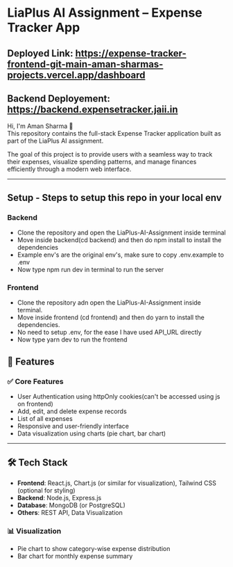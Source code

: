 # LiaPlus AI Assignment – Expense Tracker App

## Deployed Link: https://expense-tracker-frontend-git-main-aman-sharmas-projects.vercel.app/dashboard
## Backend Deployement: https://backend.expensetracker.jaii.in

Hi, I'm Aman Sharma 👋  
This repository contains the full-stack Expense Tracker application built as part of the LiaPlus AI assignment.

The goal of this project is to provide users with a seamless way to track their expenses, visualize spending patterns, and manage finances efficiently through a modern web interface.

---

## Setup - Steps to setup this repo in your local env

### Backend

- Clone the repository and open the LiaPlus-AI-Assignment inside terminal
- Move inside backend(cd backend) and then do npm install to install the dependencies
- Example env's are the original env's, make sure to copy .env.example to .env
- Now type npm run dev in terminal to run the server

### Frontend

- Clone the repository adn open the LiaPlus-AI-Assignment inside terminal.
- Move inside frontend (cd frontend) and then do yarn to install the dependencies.
- No need to setup .env, for the ease I have used API_URL directly
- Now type yarn dev to run the frontend

## 🚀 Features

### ✅ Core Features

- User Authentication using httpOnly cookies(can't be accessed using js on frontend)
- Add, edit, and delete expense records
- List of all expenses
- Responsive and user-friendly interface
- Data visualization using charts (pie chart, bar chart)

---

## 🛠️ Tech Stack

- **Frontend**: React.js, Chart.js (or similar for visualization), Tailwind CSS (optional for styling)
- **Backend**: Node.js, Express.js
- **Database**: MongoDB (or PostgreSQL)
- **Others**: REST API, Data Visualization

### 📊 Visualization

- Pie chart to show category-wise expense distribution
- Bar chart for monthly expense summary
